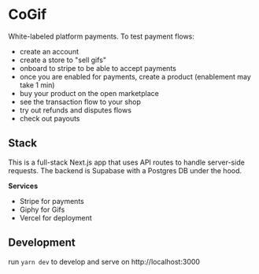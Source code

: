 # CoGif

White-labeled platform payments. To test payment flows:
- create an account
- create a store to "sell gifs"
- onboard to stripe to be able to accept payments
- once you are enabled for payments, create a product (enablement may take 1 min)
- buy your product on the open marketplace
- see the transaction flow to your shop
- try out refunds and disputes flows
- check out payouts
## Stack
This is a full-stack Next.js app that uses API routes to handle server-side requests. The backend is Supabase with a Postgres DB under the hood.

**Services**
- Stripe for payments
- Giphy for Gifs
- Vercel for deployment

## Development

run `yarn dev` to develop and serve on http://localhost:3000

